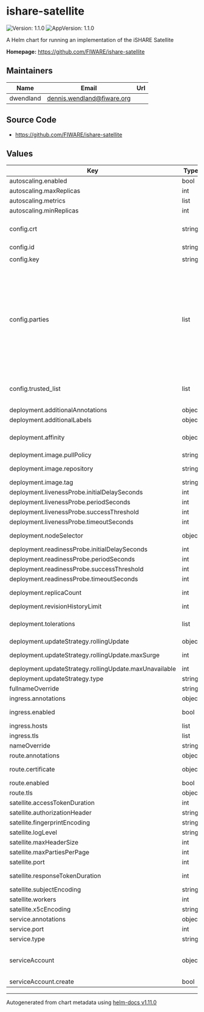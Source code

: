 # ishare-satellite

![Version: 1.1.0](https://img.shields.io/badge/Version-1.1.0-informational?style=flat-square) ![AppVersion: 1.1.0](https://img.shields.io/badge/AppVersion-1.1.0-informational?style=flat-square)

A Helm chart for running an implementation of the iSHARE Satellite

**Homepage:** <https://github.com/FIWARE/ishare-satellite>

## Maintainers

| Name | Email | Url |
| ---- | ------ | --- |
| dwendland | <dennis.wendland@fiware.org> |  |

## Source Code

* <https://github.com/FIWARE/ishare-satellite>

## Values

| Key | Type | Default | Description |
|-----|------|---------|-------------|
| autoscaling.enabled | bool | `false` |  |
| autoscaling.maxReplicas | int | `10` | maximum number of running pods |
| autoscaling.metrics | list | `[]` | metrics to react on |
| autoscaling.minReplicas | int | `1` | minimum number of running pods |
| config.crt | string | `"-----BEGIN CERTIFICATE-----\n<Satellite certificate>\n-----END CERTIFICATE-----\n-----BEGIN CERTIFICATE-----\n<Intermediate certificates>\n-----END CERTIFICATE-----\n-----BEGIN CERTIFICATE-----\n<Root CA certificate>\n-----END CERTIFICATE-----\n"` | Certificate chain of satellite |
| config.id | string | `"<SATELLITE_EORI>"` | Client-ID/EORI of satellite |
| config.key | string | `"-----BEGIN RSA PRIVATE KEY-----\n<Satellite private key>\n-----END RSA PRIVATE KEY-----\n"` | Private key of satellite |
| config.parties | list | `[{"capability_url":"https://idp.packetdel.com/capabilities","certifications":[{"end_date":"2051-09-27T00:00:00Z","loa":3,"role":"IdentityProvider","start_date":"2021-09-27T00:00:00Z"}],"crt":"-----BEGIN CERTIFICATE-----\n<Packet Delivery Company Certificate>\n-----END CERTIFICATE-----\n","end_date":"2051-09-27T00:00:00Z","id":"EU.EORI.NLPACKETDEL","name":"Packet Delivery Company","start_date":"2021-09-27T00:00:00Z","status":"Active"},{"capability_url":"https://idp.packetdel.com/capabilities","certifications":[{"end_date":"2051-09-27T00:00:00Z","loa":3,"role":"IdentityProvider","start_date":"2021-09-27T00:00:00Z"}],"crt":"-----BEGIN CERTIFICATE-----\n<NoCheaper Certificate>\n-----END CERTIFICATE-----\n","end_date":"2051-09-27T00:00:00Z","id":"EU.EORI.NLNOCHEAPER","name":"NoCheaper","start_date":"2021-09-27T00:00:00Z","status":"Active"},{"crt":"-----BEGIN CERTIFICATE-----\n<HappyPets Certificate>\n-----END CERTIFICATE-----\n","end_date":"2051-09-27T00:00:00Z","id":"EU.EORI.NLHAPPYPETS","name":"HappyPets","start_date":"2021-09-27T00:00:00Z","status":"NotActive"}]` | Configuration of parties (trusted participants) |
| config.trusted_list | list | `[{"crt":"-----BEGIN CERTIFICATE-----\n<iSHARETestCA Certificate>\n-----END CERTIFICATE-----\n","name":"iSHARETestCA","status":"granted","validity":"valid"},{"crt":"-----BEGIN CERTIFICATE-----\n<FIWARETEST-CA Certificate>\n-----END CERTIFICATE-----\n","name":"FIWARETEST-CA","status":"granted","validity":"valid"}]` | Configuration of CA trusted list |
| deployment.additionalAnnotations | object | `{}` | additional annotations for the deployment, if required |
| deployment.additionalLabels | object | `{}` | additional labels for the deployment, if required |
| deployment.affinity | object | `{}` | affinity template ref: https://kubernetes.io/docs/concepts/configuration/assign-pod-node/#affinity-and-anti-affinity |
| deployment.image.pullPolicy | string | `"IfNotPresent"` | specification of the image pull policy |
| deployment.image.repository | string | `"fiware/ishare-satellite"` | image name ref: https://hub.docker.com/r/i4trust/activation-service |
| deployment.image.tag | string | `"1.1.0"` | tag of the image to be used |
| deployment.livenessProbe.initialDelaySeconds | int | `20` |  |
| deployment.livenessProbe.periodSeconds | int | `10` |  |
| deployment.livenessProbe.successThreshold | int | `1` |  |
| deployment.livenessProbe.timeoutSeconds | int | `30` |  |
| deployment.nodeSelector | object | `{}` | selector template ref: https://kubernetes.io/docs/user-guide/node-selection/ |
| deployment.readinessProbe.initialDelaySeconds | int | `21` |  |
| deployment.readinessProbe.periodSeconds | int | `10` |  |
| deployment.readinessProbe.successThreshold | int | `1` |  |
| deployment.readinessProbe.timeoutSeconds | int | `30` |  |
| deployment.replicaCount | int | `1` | initial number of target replications, can be different if autoscaling is enabled |
| deployment.revisionHistoryLimit | int | `3` | number of old replicas to be retained |
| deployment.tolerations | list | `[]` | tolerations template ref: ref: https://kubernetes.io/docs/concepts/configuration/taint-and-toleration/ |
| deployment.updateStrategy.rollingUpdate | object | `{"maxSurge":1,"maxUnavailable":0}` | new pods will be added gradually |
| deployment.updateStrategy.rollingUpdate.maxSurge | int | `1` | number of pods that can be created above the desired amount while updating |
| deployment.updateStrategy.rollingUpdate.maxUnavailable | int | `0` | number of pods that can be unavailable while updating |
| deployment.updateStrategy.type | string | `"RollingUpdate"` | type of the update |
| fullnameOverride | string | `""` | option to override the fullname config in the _helpers.tpl |
| ingress.annotations | object | `{}` | annotations to be added to the ingress |
| ingress.enabled | bool | `false` | should there be an ingress to connect the satellite with the public internet |
| ingress.hosts | list | `[]` | all hosts to be provided |
| ingress.tls | list | `[]` | configure the ingress' tls |
| nameOverride | string | `""` | option to override the name config in the _helpers.tpl |
| route.annotations | object | `{}` | annotations to be added to the route |
| route.certificate | object | `{}` | see: https://github.com/FIWARE-Ops/fiware-gitops/blob/master/doc/ROUTES.md |
| route.enabled | bool | `false` |  |
| route.tls | object | `{}` | tls configuration for the route |
| satellite.accessTokenDuration | int | `3600` | Access token expiration duration (in s) |
| satellite.authorizationHeader | string | `"Authorization"` | Header name where to expect access_token |
| satellite.fingerprintEncoding | string | `"UTF-8"` | Encoding of the certificate fingerprint for the trusted list |
| satellite.logLevel | string | `"info"` | Log Level |
| satellite.maxHeaderSize | int | `32768` | Maximum header size in bytes |
| satellite.maxPartiesPerPage | int | `10` | Maximum number of parties per page for queries |
| satellite.port | int | `8080` | Listen port |
| satellite.responseTokenDuration | int | `30` | JWT expiration duration (in s) of response tokens, besides the access token |
| satellite.subjectEncoding | string | `"UTF-8"` | Encoding of certificate subject names |
| satellite.workers | int | `4` | Number of (gunicorn) workers that should be created |
| satellite.x5cEncoding | string | `"UTF-8"` | Encoding of x5c certificates in JWTs |
| service.annotations | object | `{}` | addtional annotations, if required |
| service.port | int | `8080` | port to be used by the service |
| service.type | string | `"ClusterIP"` | service type |
| serviceAccount | object | `{"create":false}` | if a satellite specific service account should be used, it can be configured here ref: https://kubernetes.io/docs/tasks/configure-pod-container/configure-service-account/ |
| serviceAccount.create | bool | `false` | specifies if the account should be created |

----------------------------------------------
Autogenerated from chart metadata using [helm-docs v1.11.0](https://github.com/norwoodj/helm-docs/releases/v1.11.0)
